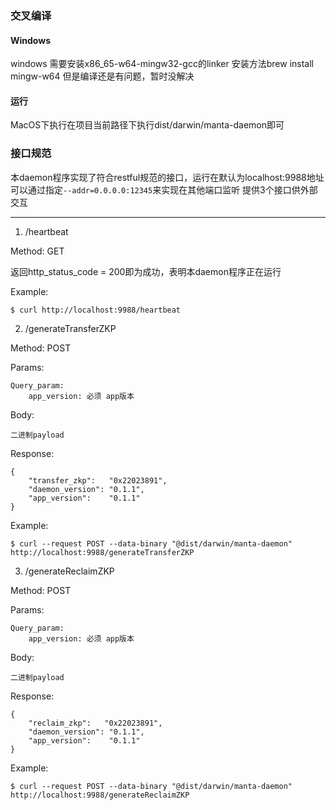 ### 交叉编译
#### Windows
windows 需要安装x86_65-w64-mingw32-gcc的linker
安装方法brew install mingw-w64
但是编译还是有问题，暂时没解决

#### 运行

MacOS下执行在项目当前路径下执行dist/darwin/manta-daemon即可

### 接口规范
本daemon程序实现了符合restful规范的接口，运行在默认为localhost:9988地址
可以通过指定`--addr=0.0.0.0:12345`来实现在其他端口监听
提供3个接口供外部交互

---
1. /heartbeat

Method: GET

返回http_status_code = 200即为成功，表明本daemon程序正在运行

Example:

```
$ curl http://localhost:9988/heartbeat
```

2. /generateTransferZKP

Method: POST

Params:

    Query_param:
        app_version: 必须 app版本

Body:
    
    二进制payload

Response: 

    {
        "transfer_zkp":   "0x22023891",
        "daemon_version": "0.1.1",
        "app_version":    "0.1.1"
    }

Example:
```
$ curl --request POST --data-binary "@dist/darwin/manta-daemon" http://localhost:9988/generateTransferZKP
```

3. /generateReclaimZKP

Method: POST

Params:

    Query_param:
        app_version: 必须 app版本

Body:

    二进制payload

Response:

    {
        "reclaim_zkp":   "0x22023891",
        "daemon_version": "0.1.1",
        "app_version":    "0.1.1"
    }

Example:
```
$ curl --request POST --data-binary "@dist/darwin/manta-daemon" http://localhost:9988/generateReclaimZKP
```
